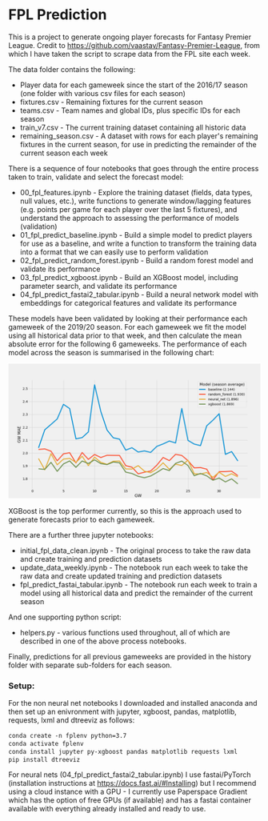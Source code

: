 # FPL Prediction
This is a project to generate ongoing player forecasts for Fantasy Premier League. Credit to https://github.com/vaastav/Fantasy-Premier-League, from which I have taken the script to scrape data from the FPL site each week.

The data folder contains the following:
+ Player data for each gameweek since the start of the 2016/17 season (one folder with various csv files for each season)
+ fixtures.csv - Remaining fixtures for the current season
+ teams.csv - Team names and global IDs, plus specific IDs for each season
+ train_v7.csv - The current training dataset containing all historic data
+ remaining_season.csv - A dataset with rows for each player's remaining fixtures in the current season, for use in predicting the remainder of the current season each week

There is a sequence of four notebooks that goes through the entire process taken to train, validate and select the forecast model:
+ 00_fpl_features.ipynb - Explore the training dataset (fields, data types, null values, etc.), write functions to generate window/lagging features (e.g. points per game for each player over the last 5 fixtures), and understand the approach to assessing the performance of models (validation)
+ 01_fpl_predict_baseline.ipynb - Build a simple model to predict players for use as a baseline, and write a function to transform the training data into a format that we can easily use to perform validation
+ 02_fpl_predict_random_forest.ipynb - Build a random forest model and validate its performance
+ 03_fpl_predict_xgboost.ipynb - Build an XGBoost model, including parameter search, and validate its performance
+ 04_fpl_predict_fastai2_tabular.ipynb - Build a neural network model with embeddings for categorical features and validate its performance

These models have been validated by looking at their performance each gameweek of the 2019/20 season. For each gameweek we fit the model using all historical data prior to that week, and then calculate the mean absolute error for the following 6 gameweeks. The performance of each model across the season is summarised in the following chart:

![comparison chart](charts/comparison_chart.png)

XGBoost is the top performer currently, so this is the approach used to generate forecasts prior to each gameweek.

There are a further three jupyter notebooks:
+ initial_fpl_data_clean.ipynb - The original process to take the raw data and create training and prediction datasets
+ update_data_weekly.ipynb - The notebook run each week to take the raw data and create updated training and prediction datasets
+ fpl_predict_fastai_tabular.ipynb - The notebook run each week to train a model using all historical data and predict the remainder of the current season

And one supporting python script:
+ helpers.py - various functions used throughout, all of which are described in one of the above process notebooks.

Finally, predictions for all previous gameweeks are provided in the history folder with separate sub-folders for each season.

### Setup:

For the non neural net notebooks I downloaded and installed anaconda and then set up an enivronment with jupyter, xgboost, pandas, matplotlib, requests, lxml and dtreeviz as follows:

```
conda create -n fplenv python=3.7
conda activate fplenv
conda install jupyter py-xgboost pandas matplotlib requests lxml
pip install dtreeviz
```

For neural nets (04_fpl_predict_fastai2_tabular.ipynb) I use fastai/PyTorch (installation instructions at https://docs.fast.ai/#Installing) but I recommend using a cloud instance with a GPU - I currently use Paperspace Gradient which has the option of free GPUs (if available) and has a fastai container available with everything already installed and ready to use.
